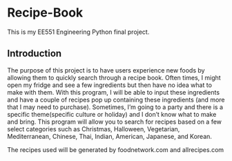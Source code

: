 # Recipe-Book
This is my EE551 Engineering Python final project.

## Introduction
The purpose of this project is to have users experience new foods by allowing them to quickly search through a recipe book. Often times, I might open my fridge and see a few ingredients but then have no idea what to make with them. With this program, I will be able to input these ingredients and have a couple of recipes pop up containing these ingredients (and more that I may need to purchase). Sometimes, I’m going to a party and there is a specific theme(specific culture or holiday) and I don’t know what to make and bring. This program will allow you to search for recipes based on a few select categories such as Christmas, Halloween, Vegetarian, Mediterranean, Chinese, Thai, Indian, American, Japanese, and Korean.

The recipes used will be generated by foodnetwork.com and allrecipes.com
